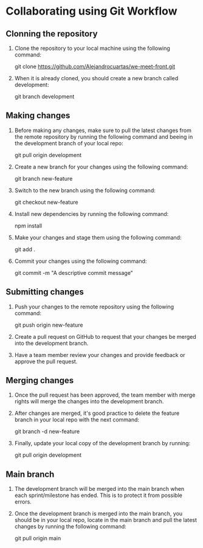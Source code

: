 # Collaborating using Git Workflow

## Clonning the repository

1. Clone the repository to your local machine using the following command:

      git clone https://github.com/Alejandrocuartas/we-meet-front.git
      
2. When it is already cloned, you should create a new branch called development:

      git branch development

## Making changes

1. Before making any changes, make sure to pull the latest changes from the remote repository by running the following command and beeing in the development branch of your local repo:

      git pull origin development

2. Create a new branch for your changes using the following command:

      git branch new-feature

3. Switch to the new branch using the following command:

      git checkout new-feature
      
4. Install new dependencies by running the following command:

      npm install

5. Make your changes and stage them using the following command:

      git add .

6. Commit your changes using the following command:

      git commit -m "A descriptive commit message"

## Submitting changes

1. Push your changes to the remote repository using the following command:

      git push origin new-feature

2. Create a pull request on GitHub to request that your changes be merged into the development branch.

3. Have a team member review your changes and provide feedback or approve the pull request.

## Merging changes

1. Once the pull request has been approved, the team member with merge rights will merge the changes into the development branch.
2. After changes are merged, it's good practice to delete the feature branch in your local repo with the next command:

      git branch -d new-feature

3. Finally, update your local copy of the development branch by running:

      git pull origin development
      
## Main branch
1. The development branch will be merged into the main branch when each sprint/milestone has ended. This is to protect it from possible errors.
2. Once the development branch is merged into the main branch, you should be in your local repo, locate in the main branch and pull the latest changes by running the following command:

      git pull origin main
